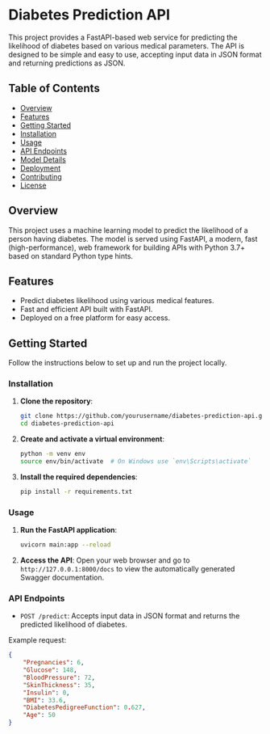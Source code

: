 
# Diabetes Prediction API

This project provides a FastAPI-based web service for predicting the likelihood of diabetes based on various medical parameters. The API is designed to be simple and easy to use, accepting input data in JSON format and returning predictions as JSON.

## Table of Contents

- [Overview](#overview)
- [Features](#features)
- [Getting Started](#getting-started)
- [Installation](#installation)
- [Usage](#usage)
- [API Endpoints](#api-endpoints)
- [Model Details](#model-details)
- [Deployment](#deployment)
- [Contributing](#contributing)
- [License](#license)

## Overview

This project uses a machine learning model to predict the likelihood of a person having diabetes. The model is served using FastAPI, a modern, fast (high-performance), web framework for building APIs with Python 3.7+ based on standard Python type hints.

## Features

- Predict diabetes likelihood using various medical features.
- Fast and efficient API built with FastAPI.
- Deployed on a free platform for easy access.

## Getting Started

Follow the instructions below to set up and run the project locally.

### Installation

1. **Clone the repository**:
    ```bash
    git clone https://github.com/yourusername/diabetes-prediction-api.git
    cd diabetes-prediction-api
    ```

2. **Create and activate a virtual environment**:
    ```bash
    python -m venv env
    source env/bin/activate  # On Windows use `env\Scripts\activate`
    ```

3. **Install the required dependencies**:
    ```bash
    pip install -r requirements.txt
    ```

### Usage

1. **Run the FastAPI application**:
    ```bash
    uvicorn main:app --reload
    ```

2. **Access the API**:
   Open your web browser and go to `http://127.0.0.1:8000/docs` to view the automatically generated Swagger documentation.

### API Endpoints

- `POST /predict`: Accepts input data in JSON format and returns the predicted likelihood of diabetes.

Example request:
```json
{
    "Pregnancies": 6,
    "Glucose": 148,
    "BloodPressure": 72,
    "SkinThickness": 35,
    "Insulin": 0,
    "BMI": 33.6,
    "DiabetesPedigreeFunction": 0.627,
    "Age": 50
}

